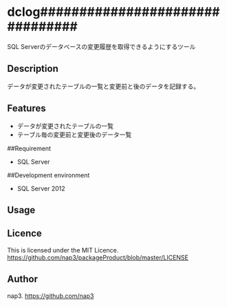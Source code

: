 # dclog################################
SQL Serverのデータベースの変更履歴を取得できるようにするツール

## Description
データが変更されたテーブルの一覧と変更前と後のデータを記録する。

## Features
* データが変更されたテーブルの一覧
* テーブル毎の変更前と変更後のデータ一覧

##Requirement
* SQL Server

##Development environment
* SQL Server 2012


## Usage     



## Licence
This is licensed under the MIT Licence.     
<https://github.com/nap3/packageProduct/blob/master/LICENSE>


## Author
nap3.
<https://github.com/nap3>
